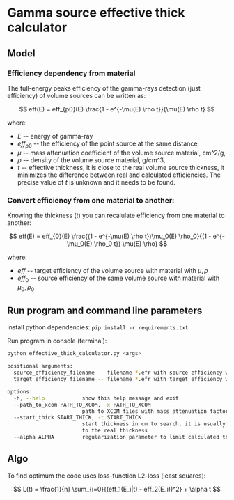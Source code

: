 # Gamma source effective thick calculator

## Model

### Efficiency dependency from material

The full-energy peaks efficiency of the gamma-rays detection (just efficiency) of volume sources can be written as:

$$
eff(E) = eff_{p0}(E) \frac{1 - e^{-\mu(E) \rho t}}{\mu(E) \rho t}
$$

where:
- *E* -- energy of gamma-ray
- $eff_{p0}$ -- the efficiency of the point source at the same distance,
- $\mu$ -- mass attenuation coefficient of the volume source material, cm^2/g,
- $\rho$ -- density of the volume source material, g/cm^3,
- *t* -- effective thickness, it is close to the real volume source thickness, it minimizes the difference between real and calculated efficiencies. The precise value of *t* is unknown and it needs to be found.

### Convert efficiency from one material to another:

Knowing the thickness (*t*) you can recalulate efficiency from one material to another:

$$
eff(E) = eff_{0}(E) \frac{(1 - e^{-\mu(E) \rho t})\mu_0(E) \rho_0}{(1 - e^{-\mu_0(E) \rho_0 t}) \mu(E) \rho}
$$

where:
- $eff$ -- target efficiency of the volume source with material with $\mu, \rho$
- $eff_0$ -- source efficiency of the same volume source with material with $\mu_0, \rho_0$


## Run program and command line parameters

install python dependencies:
`pip install -r requirements.txt`

Run program in console (terminal):
```sh
python effective_thick_calculator.py <args>

positional arguments:
  source_efficiency_filename -- filename *.efr with source efficiency with material 1
  target_efficiency_filename -- filename *.efr with target efficiency with material 2

options:
  -h, --help            show this help message and exit
  --path_to_xcom PATH_TO_XCOM, -x PATH_TO_XCOM
                        path to XCOM files with mass attenuation factors
  --start_thick START_THICK, -t START_THICK
                        start thickness in cm to search, it is usually close
                        to the real thickness
  --alpha ALPHA         regularization parameter to limit calculated thickness
```

## Algo

To find optimum the code uses loss-function L2-loss (least squares):

$$
L(t) = \frac{1}{n} \sum_{i=0}{(eff_1(E_i|t) - eff_2(E_i))^2} + \alpha t
$$
